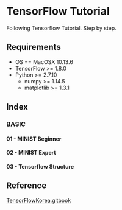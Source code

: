 # TensorFlow Tutorial

Following Tensorflow Tutorial. Step by step.

## Requirements
- OS == MacOSX 10.13.6
- TensorFlow >= 1.8.0
- Python >= 2.7.10
    - numpy >= 1.14.5
    - matplotlib >= 1.3.1
## Index
### BASIC
#### 01 - MINIST Beginner
#### 02 - MINIST Expert
#### 03 - Tensorflow Structure

## Reference
[TensorFlowKorea.gitbook](https://tensorflowkorea.gitbooks.io/tensorflow-kr)